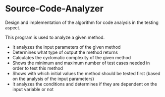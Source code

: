 # Source-Code-Analyzer
Design and implementation of the algorithm for code analysis in the testing aspect.

This program is used to analyze a given method.

* It analyzes the input parameters of the given method 
* Determines what type of output the method returns
* Calculates the cyclomatic complexity of the given method
* Shows the minimum and maximum number of test cases needed in order to test this method
* Shows with which initial values the method should be tested first (based on the analysis of the input parameters)
* It analyzes the conditions and determines if they are dependent on the input variable or not
